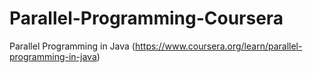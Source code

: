 # Parallel-Programming-Coursera
Parallel Programming in Java (https://www.coursera.org/learn/parallel-programming-in-java)
